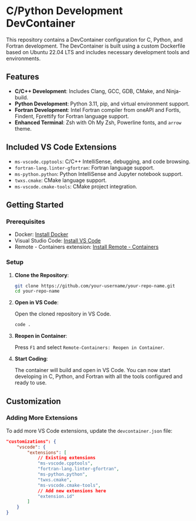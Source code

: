 # C/Python Development DevContainer

This repository contains a DevContainer configuration for C, Python, and Fortran development. The DevContainer is built using a custom Dockerfile based on Ubuntu 22.04 LTS and includes necessary development tools and environments.

## Features

- **C/C++ Development**: Includes Clang, GCC, GDB, CMake, and Ninja-build.
- **Python Development**: Python 3.11, pip, and virtual environment support.
- **Fortran Development**: Intel Fortran compiler from oneAPI and Fortls, Findent, Fprettify for Fortran language support.
- **Enhanced Terminal**: Zsh with Oh My Zsh, Powerline fonts, and `arrow` theme.

## Included VS Code Extensions

- `ms-vscode.cpptools`: C/C++ IntelliSense, debugging, and code browsing.
- `fortran-lang.linter-gfortran`: Fortran language support.
- `ms-python.python`: Python IntelliSense and Jupyter notebook support.
- `twxs.cmake`: CMake language support.
- `ms-vscode.cmake-tools`: CMake project integration.

## Getting Started

### Prerequisites

- Docker: [Install Docker](https://docs.docker.com/get-docker/)
- Visual Studio Code: [Install VS Code](https://code.visualstudio.com/)
- Remote - Containers extension: [Install Remote - Containers](https://marketplace.visualstudio.com/items?itemName=ms-vscode-remote.remote-containers)

### Setup

1. **Clone the Repository**:

    ```sh
    git clone https://github.com/your-username/your-repo-name.git
    cd your-repo-name
    ```

2. **Open in VS Code**:

    Open the cloned repository in VS Code.

    ```sh
    code .
    ```

3. **Reopen in Container**:

    Press `F1` and select `Remote-Containers: Reopen in Container`.

4. **Start Coding**:

    The container will build and open in VS Code. You can now start developing in C, Python, and Fortran with all the tools configured and ready to use.

## Customization

### Adding More Extensions

To add more VS Code extensions, update the `devcontainer.json` file:

```json
"customizations": {
    "vscode": {
        "extensions": [
            // Existing extensions
            "ms-vscode.cpptools",
            "fortran-lang.linter-gfortran",
            "ms-python.python",
            "twxs.cmake",
            "ms-vscode.cmake-tools",
            // Add new extensions here
            "extension.id"
        ]
    }
}
